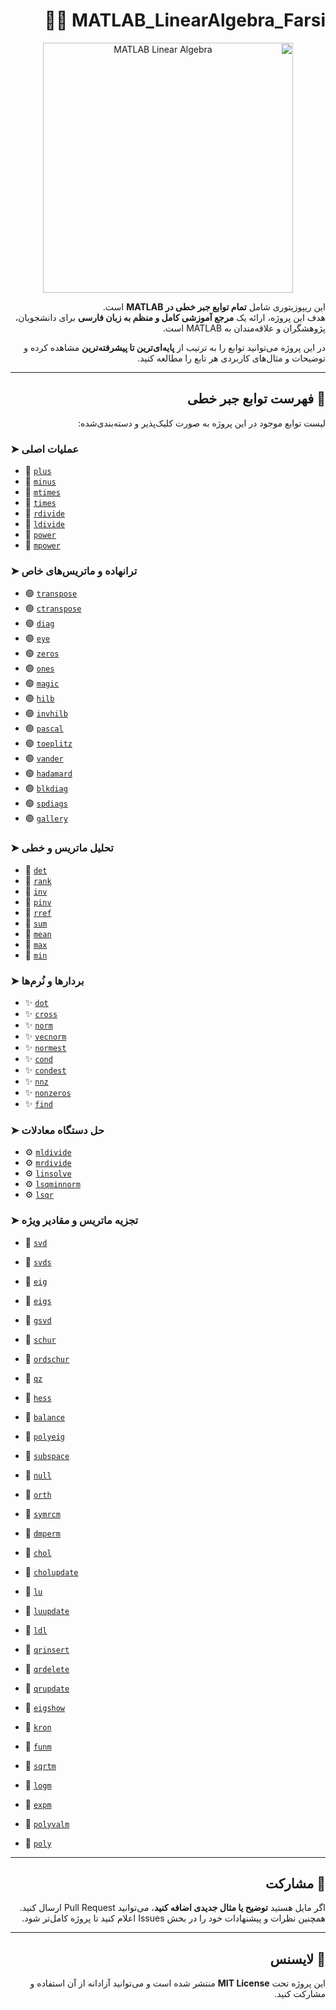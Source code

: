 <div dir="rtl" align="right">

# MATLAB_LinearAlgebra_Farsi 📘✨
<div align="center">
<img src="https://raw.githubusercontent.com/SorooshBa/MATLAB_LinearAlgebra_Farsi/refs/heads/main/image.png" alt="MATLAB Linear Algebra" width="400"/>
</div>

این ریپوزیتوری شامل **تمام توابع جبر خطی در MATLAB** است.  
هدف این پروژه، ارائه یک **مرجع آموزشی کامل و منظم به زبان فارسی** برای دانشجویان، پژوهشگران و علاقه‌مندان به MATLAB است.  

در این پروژه می‌توانید توابع را به ترتیب از **پایه‌ای‌ترین تا پیشرفته‌ترین** مشاهده کرده و توضیحات و مثال‌های کاربردی هر تابع را مطالعه کنید.

---

## 🌟 فهرست توابع جبر خطی

لیست توابع موجود در این پروژه به صورت کلیک‌پذیر و دسته‌بندی‌شده:

<div dir="ltr" align="left">

### ➤ عملیات اصلی
- 📌 [`plus`](https://github.com/SorooshBa/MATLAB_LinearAlgebra_Farsi/blob/main/Functions/plus.md)
- 📌 [`minus`](https://github.com/SorooshBa/MATLAB_LinearAlgebra_Farsi/blob/main/Functions/minus.md)
- 📌 [`mtimes`](https://github.com/SorooshBa/MATLAB_LinearAlgebra_Farsi/blob/main/Functions/mtimes.md)
- 📌 [`times`](https://github.com/SorooshBa/MATLAB_LinearAlgebra_Farsi/blob/main/Functions/times.md)
- 📌 [`rdivide`](https://github.com/SorooshBa/MATLAB_LinearAlgebra_Farsi/blob/main/Functions/rdivide.md)
- 📌 [`ldivide`](https://github.com/SorooshBa/MATLAB_LinearAlgebra_Farsi/blob/main/Functions/ldivide.md)
- 📌 [`power`](https://github.com/SorooshBa/MATLAB_LinearAlgebra_Farsi/blob/main/Functions/power.md)
- 📌 [`mpower`](https://github.com/SorooshBa/MATLAB_LinearAlgebra_Farsi/blob/main/Functions/mpower.md)

### ➤ ترانهاده و ماتریس‌های خاص
- 🟢 [`transpose`](https://github.com/SorooshBa/MATLAB_LinearAlgebra_Farsi/blob/main/Functions/transpose.md)
- 🟢 [`ctranspose`](https://github.com/SorooshBa/MATLAB_LinearAlgebra_Farsi/blob/main/Functions/ctranspose.md)
- 🟢 [`diag`](https://github.com/SorooshBa/MATLAB_LinearAlgebra_Farsi/blob/main/Functions/diag.md)
- 🟢 [`eye`](https://github.com/SorooshBa/MATLAB_LinearAlgebra_Farsi/blob/main/Functions/eye.md)
- 🟢 [`zeros`](https://github.com/SorooshBa/MATLAB_LinearAlgebra_Farsi/blob/main/Functions/zeros.md)
- 🟢 [`ones`](https://github.com/SorooshBa/MATLAB_LinearAlgebra_Farsi/blob/main/Functions/ones.md)
- 🟢 [`magic`](https://github.com/SorooshBa/MATLAB_LinearAlgebra_Farsi/blob/main/Functions/magic.md)
- 🟢 [`hilb`](https://github.com/SorooshBa/MATLAB_LinearAlgebra_Farsi/blob/main/Functions/hilb.md)
- 🟢 [`invhilb`](https://github.com/SorooshBa/MATLAB_LinearAlgebra_Farsi/blob/main/Functions/invhilb.md)
- 🟢 [`pascal`](https://github.com/SorooshBa/MATLAB_LinearAlgebra_Farsi/blob/main/Functions/pascal.md)
- 🟢 [`toeplitz`](https://github.com/SorooshBa/MATLAB_LinearAlgebra_Farsi/blob/main/Functions/toeplitz.md)
- 🟢 [`vander`](https://github.com/SorooshBa/MATLAB_LinearAlgebra_Farsi/blob/main/Functions/vander.md)
- 🟢 [`hadamard`](https://github.com/SorooshBa/MATLAB_LinearAlgebra_Farsi/blob/main/Functions/hadamard.md)
- 🟢 [`blkdiag`](https://github.com/SorooshBa/MATLAB_LinearAlgebra_Farsi/blob/main/Functions/blkdiag.md)
- 🟢 [`spdiags`](https://github.com/SorooshBa/MATLAB_LinearAlgebra_Farsi/blob/main/Functions/spdiags.md)
- 🟢 [`gallery`](https://github.com/SorooshBa/MATLAB_LinearAlgebra_Farsi/blob/main/Functions/gallery.md)

### ➤ تحلیل ماتریس و خطی
- 🔹 [`det`](https://github.com/SorooshBa/MATLAB_LinearAlgebra_Farsi/blob/main/Functions/det.md)
- 🔹 [`rank`](https://github.com/SorooshBa/MATLAB_LinearAlgebra_Farsi/blob/main/Functions/rank.md)
- 🔹 [`inv`](https://github.com/SorooshBa/MATLAB_LinearAlgebra_Farsi/blob/main/Functions/inv.md)
- 🔹 [`pinv`](https://github.com/SorooshBa/MATLAB_LinearAlgebra_Farsi/blob/main/Functions/pinv.md)
- 🔹 [`rref`](https://github.com/SorooshBa/MATLAB_LinearAlgebra_Farsi/blob/main/Functions/rref.md)
- 🔹 [`sum`](https://github.com/SorooshBa/MATLAB_LinearAlgebra_Farsi/blob/main/Functions/sum.md)
- 🔹 [`mean`](https://github.com/SorooshBa/MATLAB_LinearAlgebra_Farsi/blob/main/Functions/mean.md)
- 🔹 [`max`](https://github.com/SorooshBa/MATLAB_LinearAlgebra_Farsi/blob/main/Functions/max.md)
- 🔹 [`min`](https://github.com/SorooshBa/MATLAB_LinearAlgebra_Farsi/blob/main/Functions/min.md)

### ➤ بردارها و نُرم‌ها
- ✨ [`dot`](https://github.com/SorooshBa/MATLAB_LinearAlgebra_Farsi/blob/main/Functions/dot.md)
- ✨ [`cross`](https://github.com/SorooshBa/MATLAB_LinearAlgebra_Farsi/blob/main/Functions/cross.md)
- ✨ [`norm`](https://github.com/SorooshBa/MATLAB_LinearAlgebra_Farsi/blob/main/Functions/norm.md)
- ✨ [`vecnorm`](https://github.com/SorooshBa/MATLAB_LinearAlgebra_Farsi/blob/main/Functions/vecnorm.md)
- ✨ [`normest`](https://github.com/SorooshBa/MATLAB_LinearAlgebra_Farsi/blob/main/Functions/normest.md)
- ✨ [`cond`](https://github.com/SorooshBa/MATLAB_LinearAlgebra_Farsi/blob/main/Functions/cond.md)
- ✨ [`condest`](https://github.com/SorooshBa/MATLAB_LinearAlgebra_Farsi/blob/main/Functions/condest.md)
- ✨ [`nnz`](https://github.com/SorooshBa/MATLAB_LinearAlgebra_Farsi/blob/main/Functions/nnz.md)
- ✨ [`nonzeros`](https://github.com/SorooshBa/MATLAB_LinearAlgebra_Farsi/blob/main/Functions/nonzeros.md)
- ✨ [`find`](https://github.com/SorooshBa/MATLAB_LinearAlgebra_Farsi/blob/main/Functions/find.md)

### ➤ حل دستگاه معادلات
- ⚙️ [`mldivide`](https://github.com/SorooshBa/MATLAB_LinearAlgebra_Farsi/blob/main/Functions/mldivide.md)
- ⚙️ [`mrdivide`](https://github.com/SorooshBa/MATLAB_LinearAlgebra_Farsi/blob/main/Functions/mrdivide.md)
- ⚙️ [`linsolve`](https://github.com/SorooshBa/MATLAB_LinearAlgebra_Farsi/blob/main/Functions/linsolve.md)
- ⚙️ [`lsqminnorm`](https://github.com/SorooshBa/MATLAB_LinearAlgebra_Farsi/blob/main/Functions/lsqminnorm.md)
- ⚙️ [`lsqr`](https://github.com/SorooshBa/MATLAB_LinearAlgebra_Farsi/blob/main/Functions/lsqr.md)

### ➤ تجزیه ماتریس و مقادیر ویژه
- 🧩 [`svd`](https://github.com/SorooshBa/MATLAB_LinearAlgebra_Farsi/blob/main/Functions/svd.md)
- 🧩 [`svds`](https://github.com/SorooshBa/MATLAB_LinearAlgebra_Farsi/blob/main/Functions/svds.md)
- 🧩 [`eig`](https://github.com/SorooshBa/MATLAB_LinearAlgebra_Farsi/blob/main/Functions/eig.md)
- 🧩 [`eigs`](https://github.com/SorooshBa/MATLAB_LinearAlgebra_Farsi/blob/main/Functions/eigs.md)
- 🧩 [`gsvd`](https://github.com/SorooshBa/MATLAB_LinearAlgebra_Farsi/blob/main/Functions/gsvd.md)
- 🧩 [`schur`](https://github.com/SorooshBa/MATLAB_LinearAlgebra_Farsi/blob/main/Functions/schur.md)
- 🧩 [`ordschur`](https://github.com/SorooshBa/MATLAB_LinearAlgebra_Farsi/blob/main/Functions/ordschur.md)
- 🧩 [`qz`](https://github.com/SorooshBa/MATLAB_LinearAlgebra_Farsi/blob/main/Functions/qz.md)
- 🧩 [`hess`](https://github.com/SorooshBa/MATLAB_LinearAlgebra_Farsi/blob/main/Functions/hess.md)
- 🧩 [`balance`](https://github.com/SorooshBa/MATLAB_LinearAlgebra_Farsi/blob/main/Functions/balance.md)
- 🧩 [`polyeig`](https://github.com/SorooshBa/MATLAB_LinearAlgebra_Farsi/blob/main/Functions/polyeig.md)
- 🧩 [`subspace`](https://github.com/SorooshBa/MATLAB_LinearAlgebra_Farsi/blob/main/Functions/subspace.md)
- 🧩 [`null`](https://github.com/SorooshBa/MATLAB_LinearAlgebra_Farsi/blob/main/Functions/null.md)
- 🧩 [`orth`](https://github.com/SorooshBa/MATLAB_LinearAlgebra_Farsi/blob/main/Functions/orth.md)
- 🧩 [`symrcm`](https://github.com/SorooshBa/MATLAB_LinearAlgebra_Farsi/blob/main/Functions/symrcm.md)
- 🧩 [`dmperm`](https://github.com/SorooshBa/MATLAB_LinearAlgebra_Farsi/blob/main/Functions/dmperm.md)

- 🔹 [`chol`](https://github.com/SorooshBa/MATLAB_LinearAlgebra_Farsi/blob/main/Functions/chol.md)
- 🔹 [`cholupdate`](https://github.com/SorooshBa/MATLAB_LinearAlgebra_Farsi/blob/main/Functions/cholupdate.md)
- 🔹 [`lu`](https://github.com/SorooshBa/MATLAB_LinearAlgebra_Farsi/blob/main/Functions/lu.md)
- 🔹 [`luupdate`](https://github.com/SorooshBa/MATLAB_LinearAlgebra_Farsi/blob/main/Functions/luupdate.md)
- 🔹 [`ldl`](https://github.com/SorooshBa/MATLAB_LinearAlgebra_Farsi/blob/main/Functions/ldl.md)
- 🔹 [`qrinsert`](https://github.com/SorooshBa/MATLAB_LinearAlgebra_Farsi/blob/main/Functions/qrinsert.md)
- 🔹 [`qrdelete`](https://github.com/SorooshBa/MATLAB_LinearAlgebra_Farsi/blob/main/Functions/qrdelete.md)
- 🔹 [`qrupdate`](https://github.com/SorooshBa/MATLAB_LinearAlgebra_Farsi/blob/main/Functions/qrupdate.md)
- 🔹 [`eigshow`](https://github.com/SorooshBa/MATLAB_LinearAlgebra_Farsi/blob/main/Functions/eigshow.md)
- 🔹 [`kron`](https://github.com/SorooshBa/MATLAB_LinearAlgebra_Farsi/blob/main/Functions/kron.md)
- 🔹 [`funm`](https://github.com/SorooshBa/MATLAB_LinearAlgebra_Farsi/blob/main/Functions/funm.md)
- 🔹 [`sqrtm`](https://github.com/SorooshBa/MATLAB_LinearAlgebra_Farsi/blob/main/Functions/sqrtm.md)
- 🔹 [`logm`](https://github.com/SorooshBa/MATLAB_LinearAlgebra_Farsi/blob/main/Functions/logm.md)
- 🔹 [`expm`](https://github.com/SorooshBa/MATLAB_LinearAlgebra_Farsi/blob/main/Functions/expm.md)
- 🔹 [`polyvalm`](https://github.com/SorooshBa/MATLAB_LinearAlgebra_Farsi/blob/main/Functions/polyvalm.md)
- 🔹 [`poly`](https://github.com/SorooshBa/MATLAB_LinearAlgebra_Farsi/blob/main/Functions/poly.md)

</div>

---

## 📌 مشارکت

اگر مایل هستید **توضیح یا مثال جدیدی اضافه کنید**، می‌توانید Pull Request ارسال کنید.  
همچنین نظرات و پیشنهادات خود را در بخش Issues اعلام کنید تا پروژه کامل‌تر شود.

---

## 📄 لایسنس

این پروژه تحت **MIT License** منتشر شده است و می‌توانید آزادانه از آن استفاده و مشارکت کنید.

</div>
